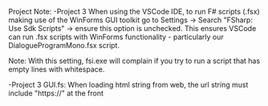 Project Note:
  -Project 3
    When using the VSCode IDE, to run F# scripts (.fsx) making use of the WinForms GUI toolkit go to Settings -> Search   "FSharp: Use Sdk Scripts" -> ensure this option is unchecked. 
    This ensures VSCode can run .fsx scripts with WinForms functionality - particularly our DialogueProgramMono.fsx script.
    
  Note: With this setting, fsi.exe will complain if you try to run a script that has empty lines with whitespace. 
  
  -Project 3
    GUI.fs: When loading html string from web, the url string must include "https://" at the front 
    
